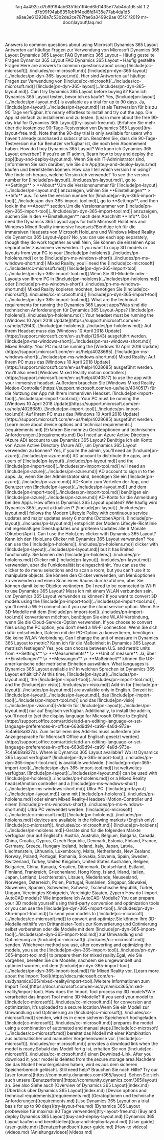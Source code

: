 <?xml version="1.0" encoding="UTF-8"?>
<xliff xmlns:logoport="urn:logoport:xliffeditor:xliff-extras:1.0" xmlns:tilt="urn:logoport:xliffeditor:tilt-non-translatables:1.0" xmlns:xsi="http://www.w3.org/2001/XMLSchema-instance" xmlns="urn:oasis:names:tc:xliff:document:1.2" xmlns:xliffext="urn:microsoft:content:schema:xliffextensions" version="1.2" xsi:schemaLocation="urn:oasis:names:tc:xliff:document:1.2 xliff-core-1.2-transitional.xsd">
  <file datatype="xml" source-language="en-US" original="faq.md" target-language="de-DE">
    <header>
      <tool tool-company="Microsoft" tool-version="1.0-7889195" tool-name="mdxliff" tool-id="mdxliff"/>
      <xliffext:skl_file_name>faq.4a492c.d7b99194ab6351bb1ff4ed6fd1435e77ab4da1d5.skl</xliffext:skl_file_name>
      <xliffext:version>1.2</xliffext:version>
      <xliffext:ms.openlocfilehash>d7b99194ab6351bb1ff4ed6fd1435e77ab4da1d5</xliffext:ms.openlocfilehash>
      <xliffext:ms.sourcegitcommit>a9ae3e613938a7c53b2de2ce787fae6a3499c9ae</xliffext:ms.sourcegitcommit>
      <xliffext:ms.lasthandoff>05/21/2019</xliffext:ms.lasthandoff>
      <xliffext:ms.openlocfilepath>mr-docs\layout\faq.md</xliffext:ms.openlocfilepath>
    </header>
    <body>
      <group extype="content" id="content">
        <trans-unit xml:space="preserve" translate="yes" id="101" restype="x-metadata">
          <source>Answers to common questions about using Microsoft Dynamics 365 Layout</source>
        <target logoport:matchpercent="101" state="translated" state-qualifier="leveraged-tm">Antworten auf häufige Fragen zur Verwendung von Microsoft Dynamics 365 Layout</target></trans-unit>
        <trans-unit xml:space="preserve" translate="yes" id="102" restype="x-metadata">
          <source>Dynamics 365 Layout FAQ</source>
        <target logoport:matchpercent="101" state="translated" state-qualifier="leveraged-tm">Dynamics 365 Layout – Häufig gestellte Fragen</target></trans-unit>
        <trans-unit xml:space="preserve" translate="yes" id="103">
          <source>Dynamics 365 Layout FAQ</source>
        <target logoport:matchpercent="101" state="translated" state-qualifier="leveraged-tm">Dynamics 365 Layout – Häufig gestellte Fragen</target></trans-unit>
        <trans-unit xml:space="preserve" translate="yes" id="104">
          <source>Here are answers to common questions about using <ph id="ph1">[!include[cc-microsoft](../includes/cc-microsoft.md)]</ph> <ph id="ph2">[!include[pn-dyn-365-layout](../includes/pn-dyn-365-layout.md)]</ph>.</source>
        <target logoport:matchpercent="101" state="translated" state-qualifier="leveraged-tm">Hier sind Antworten auf häufige Fragen zur Verwendung von <ph id="ph1">[!include[cc-microsoft](../includes/cc-microsoft.md)]</ph> <ph id="ph2">[!include[pn-dyn-365-layout](../includes/pn-dyn-365-layout.md)]</ph>.</target></trans-unit>
        <trans-unit xml:space="preserve" translate="yes" id="105">
          <source>Can I try Dynamics 365 Layout before buying it?</source>
        <target logoport:matchpercent="101" state="translated" state-qualifier="leveraged-tm">Kann ich Dynamics 365 Layout testen, bevor ich es kaufe?</target></trans-unit>
        <trans-unit xml:space="preserve" translate="yes" id="106">
          <source>Yes, <ph id="ph1">[!include[pn-layout](../includes/pn-layout.md)]</ph> is available as a trial for up to 90 days.</source>
        <target logoport:matchpercent="101" state="translated" state-qualifier="leveraged-tm">Ja, <ph id="ph1">[!include[pn-layout](../includes/pn-layout.md)]</ph> ist als Testversion für bis zu 90 Tage verfügbar.</target></trans-unit>
        <trans-unit xml:space="preserve" translate="yes" id="107">
          <source>It's nearly effortless to install and try out the app.</source>
        <target logoport:matchpercent="101" state="translated" state-qualifier="leveraged-tm">Die App ist einfach zu installieren und zu testen.</target></trans-unit>
        <trans-unit xml:space="preserve" translate="yes" id="108">
          <source><bpt id="p1">[</bpt>Learn more about the free 90-day trial for Dynamics 365 Layout<ept id="p1">](try-layout-free.md)</ept>.</source>
        <target logoport:matchpercent="101" state="translated" state-qualifier="leveraged-tm"><bpt id="p1">[</bpt>Erfahren Sie mehr über die kostenlose 90-Tage-Testversion von Dynamics 365 Layout<ept id="p1">](try-layout-free.md)</ept>.</target></trans-unit>
        <trans-unit xml:space="preserve" translate="yes" id="109">
          <source>Note that the 90-day trial is only available for users who haven't already purchased a subscription.</source>
        <target logoport:matchpercent="101" state="translated" state-qualifier="leveraged-tm">Beachten Sie, dass die 90-Tage-Testversion nur für Benutzer verfügbar ist, die noch kein Abonnement haben.</target></trans-unit>
        <trans-unit xml:space="preserve" translate="yes" id="110">
          <source>How do I buy Dynamics 365 Layout?</source>
        <target logoport:matchpercent="101" state="translated" state-qualifier="leveraged-tm">Wie kann ich Dynamics 365 Layout erwerben?</target></trans-unit>
        <trans-unit xml:space="preserve" translate="yes" id="111">
          <source>If you’re an IT admin, <bpt id="p1">[</bpt>learn how to buy and deploy the app<ept id="p1">](buy-and-deploy-layout.md)</ept>.</source>
        <target logoport:matchpercent="101" state="translated" state-qualifier="leveraged-tm">Wenn Sie ein IT-Administrator sind, <bpt id="p1">[</bpt>informieren Sie sich darüber, wie Sie die App<ept id="p1">](buy-and-deploy-layout.md)</ept> kaufen und bereitstellen können.</target></trans-unit>
        <trans-unit xml:space="preserve" translate="yes" id="112">
          <source>How can I tell which version I'm using?</source>
        <target logoport:matchpercent="101" state="translated" state-qualifier="leveraged-tm">Wie finde ich heraus, welche Version ich verwende?</target></trans-unit>
        <trans-unit xml:space="preserve" translate="yes" id="113">
          <source>To see the version number for <ph id="ph1">[!include[pn-layout](../includes/pn-layout.md)]</ph>, go to <bpt id="p1">**</bpt>Settings<ept id="p1">**</ept><ph id="ph2"> &gt; </ph><bpt id="p2">**</bpt>About<ept id="p2">**</ept>.</source><target logoport:matchpercent="100" state="translated" state-qualifier="exact-match">Um die Versionsnummer für <ph id="ph1">[!include[pn-layout](../includes/pn-layout.md)]</ph> anzuzeigen, wählen Sie <bpt id="p1">**</bpt>Einstellungen<ept id="p1">**</ept><ph id="ph2"> &gt; </ph><bpt id="p2">**</bpt>Info<ept id="p2">**</ept> aus.</target>
        </trans-unit>
        <trans-unit xml:space="preserve" translate="yes" id="114">
          <source>To see the version number for <ph id="ph1">[!include[pn-dyn-365-import-tool](../includes/pn-dyn-365-import-tool.md)]</ph>, go to <bpt id="p1">**</bpt>Settings<ept id="p1">**</ept>, and then look in the <bpt id="p2">**</bpt>About<ept id="p2">**</ept> section.</source><target logoport:matchpercent="93" state="translated" state-qualifier="fuzzy-match">Um die Versionsnummer von <ph id="ph1">[!include[pn-dyn-365-import-tool](../includes/pn-dyn-365-import-tool.md)]</ph> anzuzeigen, suchen Sie in den <bpt id="p1">**</bpt>Einstellungen<ept id="p1">**</ept> nach dem Abschnitt <bpt id="p2">**</bpt>Info<ept id="p2">**</ept>.</target>
        </trans-unit>
        <trans-unit xml:space="preserve" translate="yes" id="115">
          <source>Do I need the Dynamics 365 Layout apps for both Microsoft HoloLens and Windows Mixed Reality immersive headsets?</source><target logoport:matchpercent="100" state="translated" state-qualifier="exact-match">Benötige ich für die immersiven Headsets von Microsoft HoloLens und Windows Mixed Reality die Dynamics 365 Layout-Apps?</target>
        </trans-unit>
        <trans-unit xml:space="preserve" translate="yes" id="116">
          <source>No, you can use each app separately, though they do work together as well.</source><target logoport:matchpercent="100" state="translated" state-qualifier="exact-match">Nein, Sie können die einzelnen Apps separat oder zusammen verwenden.</target>
        </trans-unit>
        <trans-unit xml:space="preserve" translate="yes" id="117">
          <source>If you want to copy 3D models or layouts from your PC to your <ph id="ph1">[!include[pn-hololens](../includes/pn-hololens.md)]</ph> or to <ph id="ph2">[!include[pn-ms-windows-short](../includes/pn-ms-windows-short.md)]</ph> Mixed Reality, you’ll need the <ph id="ph3">[!include[cc-microsoft](../includes/cc-microsoft.md)]</ph> <ph id="ph4">[!include[pn-dyn-365-import-tool](../includes/pn-dyn-365-import-tool.md)]</ph>.</source><target logoport:matchpercent="87" state="translated" state-qualifier="fuzzy-match">Wenn Sie 3D-Modelle oder -Layouts von Ihrem PC in <ph id="ph1">[!include[pn-hololens](../includes/pn-hololens.md)]</ph> oder <ph id="ph2">[!include[pn-ms-windows-short](../includes/pn-ms-windows-short.md)]</ph> Mixed Reality kopieren möchten, benötigen Sie <ph id="ph3">[!include[cc-microsoft](../includes/cc-microsoft.md)]</ph> <ph id="ph4">[!include[pn-dyn-365-import-tool](../includes/pn-dyn-365-import-tool.md)]</ph>.</target>
        </trans-unit>
        <trans-unit xml:space="preserve" translate="yes" id="118">
          <source>What are the technical requirements for running the Dynamics 365 Layout apps?</source><target logoport:matchpercent="100" state="translated" state-qualifier="exact-match">Was sind die technischen Anforderungen für Dynamics 365 Layout-Apps?</target>
        </trans-unit>
        <trans-unit xml:space="preserve" translate="yes" id="119">
          <source><ph id="ph1">[!include[pn-hololens](../includes/pn-hololens.md)]</ph>: Your headset must be running the <bpt id="p1">[</bpt>Windows 10 April 2018 Update<ept id="p1">](https://support.microsoft.com/en-us/help/12643)</ept>.</source>
        <target logoport:matchpercent="101" state="translated" state-qualifier="leveraged-tm"><ph id="ph1">[!include[pn-hololens](../includes/pn-hololens.md)]</ph>: Auf Ihrem Headset muss das <bpt id="p1">[</bpt>Windows 10 April 2018 Update<ept id="p1">](https://support.microsoft.com/en-us/help/12643)</ept> ausgeführt werden.</target></trans-unit>
        <trans-unit xml:space="preserve" translate="yes" id="120">
          <source><ph id="ph1">[!include[pn-ms-windows-short](../includes/pn-ms-windows-short.md)]</ph> Mixed Reality: Your PC must be running the <bpt id="p1">[</bpt>Windows 10 April 2018 Update<ept id="p1">](https://support.microsoft.com/en-us/help/4028685)</ept>.</source>
        <target logoport:matchpercent="101" state="translated" state-qualifier="leveraged-tm"><ph id="ph1">[!include[pn-ms-windows-short](../includes/pn-ms-windows-short.md)]</ph> Mixed Reality: Auf Ihrem PC muss das <bpt id="p1">[</bpt>Windows 10 April 2018 Update<ept id="p1">](https://support.microsoft.com/en-us/help/4028685)</ept> ausgeführt werden.</target></trans-unit>
        <trans-unit xml:space="preserve" translate="yes" id="121">
          <source>You’ll also need <bpt id="p1">[</bpt>Windows Mixed Reality motion controllers<ept id="p1">](https://support.microsoft.com/en-us/help/4040517)</ept> to use the app with your immersive headset.</source>
        <target logoport:matchpercent="101" state="translated" state-qualifier="leveraged-tm">Außerdem brauchen Sie <bpt id="p1">[</bpt>Windows Mixed Reality Motion-Controller<ept id="p1">](https://support.microsoft.com/en-us/help/4040517)</ept> für die Nutzung der App mit Ihrem immersiven Headset.</target></trans-unit>
        <trans-unit xml:space="preserve" translate="yes" id="122">
          <source><ph id="ph1">[!include[pn-import-tool](../includes/pn-import-tool.md)]</ph>: Your PC must be running the <bpt id="p1">[</bpt>Windows 10 April 2018 Update<ept id="p1">](https://support.microsoft.com/en-us/help/4028685)</ept>.</source>
        <target logoport:matchpercent="101" state="translated" state-qualifier="leveraged-tm"><ph id="ph1">[!include[pn-import-tool](../includes/pn-import-tool.md)]</ph>: Auf Ihrem PC muss das <bpt id="p1">[</bpt>Windows 10 April 2018 Update<ept id="p1">](https://support.microsoft.com/en-us/help/4028685)</ept> ausgeführt werden.</target></trans-unit>
        <trans-unit xml:space="preserve" translate="yes" id="123">
          <source><bpt id="p1">[</bpt>Learn more about device options and technical requirements.<ept id="p1">](requirements.md)</ept></source>
        <target logoport:matchpercent="101" state="translated" state-qualifier="leveraged-tm"><bpt id="p1">[</bpt>Erfahren Sie mehr zu Geräteoptionen und technischen Anforderungen.<ept id="p1">](requirements.md)</ept></target></trans-unit>
        <trans-unit xml:space="preserve" translate="yes" id="124">
          <source>Do I need an Azure Active Directory (Azure AD) account to use Dynamics 365 Layout?</source>
        <target logoport:matchpercent="101" state="translated" state-qualifier="leveraged-tm">Benötige ich ein Konto von Azure Active Directory (Azure AD), um Dynamics 365 Layout verwenden zu können?</target></trans-unit>
        <trans-unit xml:space="preserve" translate="yes" id="125">
          <source>Yes, if you’re the admin, you’ll need an <ph id="ph1">[!include[pn-azure](../includes/pn-azure.md)]</ph> AD account to distribute the apps, and users of <ph id="ph2">[!include[pn-layout](../includes/pn-layout.md)]</ph> and the <ph id="ph3">[!include[pn-import-tool](../includes/pn-import-tool.md)]</ph> will need an <ph id="ph4">[!include[pn-azure](../includes/pn-azure.md)]</ph> AD account to sign in to the apps.</source>
        <target logoport:matchpercent="101" state="translated" state-qualifier="leveraged-tm">Ja, wenn Sie der Administrator sind, benötigen Sie ein <ph id="ph1">[!include[pn-azure](../includes/pn-azure.md)]</ph> AD-Konto zum Verteilen der App, und Benutzer von <ph id="ph2">[!include[pn-layout](../includes/pn-layout.md)]</ph> und dem <ph id="ph3">[!include[pn-import-tool](../includes/pn-import-tool.md)]</ph> benötigen ein <ph id="ph4">[!include[pn-azure](../includes/pn-azure.md)]</ph> AD-Konto für die Anmeldung bei den Apps.</target></trans-unit>
        <trans-unit xml:space="preserve" translate="yes" id="126">
          <source>How often is Dynamics 365 Layout updated?</source>
        <target logoport:matchpercent="101" state="translated" state-qualifier="leveraged-tm">Wie häufig wird Dynamics 365 Layout aktualisiert?</target></trans-unit>
        <trans-unit xml:space="preserve" translate="yes" id="127">
          <source><ph id="ph1">[!include[pn-layout](../includes/pn-layout.md)]</ph> follows the Modern Lifecyle Policy with continuous service updates and major updates every 6 months (October/April).</source>
        <target logoport:matchpercent="101" state="translated" state-qualifier="leveraged-tm"><ph id="ph1">[!include[pn-layout](../includes/pn-layout.md)]</ph> entspricht der Modern Lifecyle-Richtlinie mit regelmäßigen Dienstupdates und größeren Updates alle 6 Monate (Oktober/April).</target></trans-unit>
        <trans-unit xml:space="preserve" translate="yes" id="128">
          <source>Can I use the HoloLens clicker with Dynamics 365 Layout?</source>
        <target logoport:matchpercent="101" state="translated" state-qualifier="leveraged-tm">Kann ich den HoloLens Clicker mit Dynamics 365 Layout verwenden?</target></trans-unit>
        <trans-unit xml:space="preserve" translate="yes" id="129">
          <source>You can use the <ph id="ph1">[!include[pn-hololens](../includes/pn-hololens.md)]</ph> clicker with <ph id="ph2">[!include[pn-layout](../includes/pn-layout.md)]</ph> but it has limited functionality.</source>
        <target logoport:matchpercent="101" state="translated" state-qualifier="leveraged-tm">Sie können den <ph id="ph1">[!include[pn-hololens](../includes/pn-hololens.md)]</ph> Clicker mit <ph id="ph2">[!include[pn-layout](../includes/pn-layout.md)]</ph> verwenden, aber die Funktionalität ist eingeschränkt.</target></trans-unit>
        <trans-unit xml:space="preserve" translate="yes" id="130">
          <source>You can use the clicker to do menu selections and to scan a room, but you can't use it to manipulate objects.</source>
        <target logoport:matchpercent="101" state="translated" state-qualifier="leveraged-tm">Sie können den Clicker verwenden, um Menüoptionen zu verwenden und einen Scan eines Raums durchzuführen, aber Sie können damit keine Objekte verändern.</target></trans-unit>
        <trans-unit xml:space="preserve" translate="yes" id="131">
          <source>Do I need to be connected to Wi-Fi to use Dynamics 365 Layout?</source>
        <target logoport:matchpercent="101" state="translated" state-qualifier="leveraged-tm">Muss ich mit einem WLAN verbunden sein, um Dynamics 365 Layout verwenden zu können?</target></trans-unit>
        <trans-unit xml:space="preserve" translate="yes" id="132">
          <source>If you want to convert 3D models using the <ph id="ph1">[!include[pn-import-tool](../includes/pn-import-tool.md)]</ph>, you’ll need a Wi-Fi connection if you use the cloud service option.</source>
        <target logoport:matchpercent="101" state="translated" state-qualifier="leveraged-tm">Wenn Sie 3D-Modelle mit dem <ph id="ph1">[!include[pn-import-tool](../includes/pn-import-tool.md)]</ph> konvertieren möchten, benötigen Sie eine WLAN-Verbindung, wenn Sie die Cloud-Service-Option verwenden.</target></trans-unit>
        <trans-unit xml:space="preserve" translate="yes" id="133">
          <source>If you choose to convert files using the PC option, you don’t need a Wi-Fi connection.</source>
        <target logoport:matchpercent="101" state="translated" state-qualifier="leveraged-tm">Wenn Sie sich dafür entscheiden, Dateien mit der PC-Option zu konvertieren, benötigen Sie keine WLAN-Verbindung.</target></trans-unit>
        <trans-unit xml:space="preserve" translate="yes" id="134">
          <source>Can I change the unit of measure in Dynamics 365 Layout to metric?</source>
        <target logoport:matchpercent="101" state="translated" state-qualifier="leveraged-tm">Kann ich für die Maßeinheit in Dynamics 365 Layout metrisch festlegen?</target></trans-unit>
        <trans-unit xml:space="preserve" translate="yes" id="135">
          <source>Yes, you can choose between U.S. and metric units from <bpt id="p1">**</bpt>Settings<ept id="p1">**</ept> <ph id="ph1">\&gt;</ph> <bpt id="p2">**</bpt>Measurements<ept id="p2">**</ept> <ph id="ph2">\&gt;</ph> <bpt id="p3">**</bpt>Unit of measure<ept id="p3">**</ept>.</source>
        <target logoport:matchpercent="101" state="translated" state-qualifier="leveraged-tm">Ja, über <bpt id="p1">**</bpt>Einstellungen<ept id="p1">**</ept> <ph id="ph1">\&gt;</ph> <bpt id="p2">**</bpt>Messungen<ept id="p2">**</ept> <ph id="ph2">\&gt;</ph> <bpt id="p3">**</bpt>Maßeinheit<ept id="p3">**</ept> können Sie US-amerikanische oder metrische Einheiten auswählen.</target></trans-unit>
        <trans-unit xml:space="preserve" translate="yes" id="136">
          <source>What languages is Dynamics 365 Layout available in?</source>
        <target logoport:matchpercent="101" state="translated" state-qualifier="leveraged-tm">In welchen Sprachen ist Dynamics 365 Layout erhältlich?</target></trans-unit>
        <trans-unit xml:space="preserve" translate="yes" id="137">
          <source>At this time, <ph id="ph1">[!include[pn-layout](../includes/pn-layout.md)]</ph>, the <ph id="ph2">[!include[pn-import-tool](../includes/pn-import-tool.md)]</ph>, and the <ph id="ph3">[!include[pn-visio](../includes/pn-visio.md)]</ph> Add-in for <ph id="ph4">[!include[pn-layout](../includes/pn-layout.md)]</ph> are available only in English.</source>
        <target logoport:matchpercent="101" state="translated" state-qualifier="leveraged-tm">Derzeit ist <ph id="ph1">[!include[pn-layout](../includes/pn-layout.md)]</ph>, das <ph id="ph2">[!include[pn-import-tool](../includes/pn-import-tool.md)]</ph> und das <ph id="ph3">[!include[pn-visio](../includes/pn-visio.md)]</ph>-Add-In für <ph id="ph4">[!include[pn-layout](../includes/pn-layout.md)]</ph> nur auf Englisch verfügbar.</target></trans-unit>
        <trans-unit xml:space="preserve" translate="yes" id="138">
          <source>Additionally, to install the add-in, you’ll need to <bpt id="p1">[</bpt>set the display language for Microsoft Office to English<ept id="p1">](https://support.office.com/article/add-an-editing-language-or-set-language-preferences-in-office-663d9d94-ca99-4a0d-973e-7c4a6b8a827d)</ept>.</source>
        <target logoport:matchpercent="101" state="translated" state-qualifier="leveraged-tm">Zum Installieren des Add-Ins muss außerdem <bpt id="p1">[</bpt>die Anzeigesprache für Microsoft Office auf Englisch gesetzt werden<ept id="p1">](https://support.office.com/article/add-an-editing-language-or-set-language-preferences-in-office-663d9d94-ca99-4a0d-973e-7c4a6b8a827d)</ept>.</target></trans-unit>
        <trans-unit xml:space="preserve" translate="yes" id="139">
          <source>Where is Dynamics 365 Layout available?</source>
        <target logoport:matchpercent="101" state="translated" state-qualifier="leveraged-tm">Wo ist Dynamics 365 Layout verfügbar?</target></trans-unit>
        <trans-unit xml:space="preserve" translate="yes" id="140">
          <source><ph id="ph1">[!include[pn-dyn-365-import-tool](../includes/pn-dyn-365-import-tool.md)]</ph> is available worldwide.</source>
        <target logoport:matchpercent="101" state="translated" state-qualifier="leveraged-tm"><ph id="ph1">[!include[pn-dyn-365-import-tool](../includes/pn-dyn-365-import-tool.md)]</ph> ist weltweites verfügbar.</target></trans-unit>
        <trans-unit xml:space="preserve" translate="yes" id="141">
          <source><ph id="ph1">[!include[pn-layout](../includes/pn-layout.md)]</ph> can be used with <ph id="ph2">[!include[pn-hololens](../includes/pn-hololens.md)]</ph> or a Mixed Reality headset/motion controller and a <ph id="ph3">[!include[pn-ms-windows-short](../includes/pn-ms-windows-short.md)]</ph> Ultra PC.</source>
        <target logoport:matchpercent="101" state="translated" state-qualifier="leveraged-tm"><ph id="ph1">[!include[pn-layout](../includes/pn-layout.md)]</ph> kann mit <ph id="ph2">[!include[pn-hololens](../includes/pn-hololens.md)]</ph> oder einem Mixed Reality-Headset/-Motion-Controller und einem <ph id="ph3">[!include[pn-ms-windows-short](../includes/pn-ms-windows-short.md)]</ph> Ultra PC verwendet werden.</target></trans-unit>
        <trans-unit xml:space="preserve" translate="yes" id="142">
          <source><ph id="ph1">[!include[cc-microsoft](../includes/cc-microsoft.md)]</ph> <ph id="ph2">[!include[pn-hololens](../includes/pn-hololens.md)]</ph> devices are available in the following markets (English only):</source>
        <target logoport:matchpercent="101" state="translated" state-qualifier="leveraged-tm"><ph id="ph1">[!include[cc-microsoft](../includes/cc-microsoft.md)]</ph> <ph id="ph2">[!include[pn-hololens](../includes/pn-hololens.md)]</ph>-Geräte sind für die folgenden Märkte verfügbar (nur auf Englisch):</target></trans-unit>
        <trans-unit xml:space="preserve" translate="yes" id="143">
          <source>Austria, Australia, Belgium, Bulgaria, Canada, China, Croatia, Cyprus, Czech Republic, Denmark, Estonia, Finland, France, Germany, Greece, Hungary Iceland, Ireland, Italy, Japan, Latvia, Liechtenstein, Lithuania, Luxembourg, Malta, Netherlands, New Zealand, Norway, Poland, Portugal, Romania, Slovakia, Slovenia, Spain, Sweden, Switzerland, Turkey, United Kingdom, United States</source>
        <target logoport:matchpercent="101" state="translated" state-qualifier="leveraged-tm">Australien, Belgien, Bulgarien, China, Kanada, Kroatien, Dänemark, Deutschland, Estland, Finnland, Frankreich, Griechenland, Hong Kong, Island, Irland, Italien, Japan, Lettland, Liechtenstein, Litauen, Niederlande, Neuseeland, Norwegen, Österreich, Polen, Portugal, Rumänien, Singapur, Slowakei, Slowenien, Spanien, Schweden, Schweiz, Tschechische Republik, Türkei, Ungarn, Vereinigtes Königreich, Vereinigte Staaten, Zypern</target></trans-unit>
        <trans-unit xml:space="preserve" translate="yes" id="144">
          <source>How do I import AutoCAD models?</source>
        <target logoport:matchpercent="101" state="translated" state-qualifier="leveraged-tm">Wie importiere ich AutoCAD-Modelle?</target></trans-unit>
        <trans-unit xml:space="preserve" translate="yes" id="145">
          <source>You can prepare your 3D models yourself using third-party conversion and optimization tools or you can use the <ph id="ph1">[!include[pn-dyn-365-import-tool](../includes/pn-dyn-365-import-tool.md)]</ph> to send your models to <ph id="ph2">[!include[cc-microsoft](../includes/cc-microsoft.md)]</ph> to convert and optimize.</source><target logoport:matchpercent="87" state="translated" state-qualifier="fuzzy-match">Sie können Ihre 3D-Modelle mithilfe von Drittanbieter-Tools zur Konvertierung und Optimierung selbst vorbereiten oder die Modelle mit dem <ph id="ph1">[!include[pn-dyn-365-import-tool](../includes/pn-dyn-365-import-tool.md)]</ph> zur Umwandlung und Optimierung an <ph id="ph2">[!include[cc-microsoft](../includes/cc-microsoft.md)]</ph> senden.</target>
        </trans-unit>
        <trans-unit xml:space="preserve" translate="yes" id="146">
          <source>Whichever method you use, after converting and optimizing the models, you use the <ph id="ph1">[!include[pn-dyn-365-import-tool](../includes/pn-dyn-365-import-tool.md)]</ph> to prepare them for mixed reality.</source><target logoport:matchpercent="80" state="translated" state-qualifier="fuzzy-match">Egal, wie Sie vorgehen, bereiten Sie die Modelle, nachdem sie umgewandelt und optimiert wurden, mit dem <ph id="ph1">[!include[pn-dyn-365-import-tool](../includes/pn-dyn-365-import-tool.md)]</ph> für Mixed Reality vor.</target>
        </trans-unit>
        <trans-unit xml:space="preserve" translate="yes" id="147">
          <source><bpt id="p1">[</bpt>Learn more about the Import Tool<ept id="p1">](https://docs.microsoft.com/en-us/dynamics365/mixed-reality/import-tool)</ept>.</source><target logoport:matchpercent="100" state="translated" state-qualifier="exact-match"><bpt id="p1">[</bpt>Weitere Informationen zum Import Tool<ept id="p1">](https://docs.microsoft.com/en-us/dynamics365/mixed-reality/import-tool)</ept>.</target>
        </trans-unit>
        <trans-unit xml:space="preserve" translate="yes" id="148">
          <source>How does the Import Tool process my 3D models?</source><target logoport:matchpercent="100" state="translated" state-qualifier="exact-match">Wie verarbeitet das Import Tool meine 3D-Modelle?</target>
        </trans-unit>
        <trans-unit xml:space="preserve" translate="yes" id="149">
          <source>If you send your model to <ph id="ph1">[!include[cc-microsoft](../includes/cc-microsoft.md)]</ph> for conversion and optimization, it’s uploaded to a secure location.</source><target logoport:matchpercent="91" state="translated" state-qualifier="fuzzy-match">Wenn Sie ein Modell zur Umwandlung und Optimierung an <ph id="ph1">[!include[cc-microsoft](../includes/cc-microsoft.md)]</ph> senden, wird es in einen sicheren Speicherort hochgeladen.</target>
        </trans-unit>
        <trans-unit xml:space="preserve" translate="yes" id="150">
          <source><ph id="ph1">[!include[cc-microsoft](../includes/cc-microsoft.md)]</ph> prepares the model using a combination of automated and manual steps.</source><target logoport:matchpercent="90" state="translated" state-qualifier="fuzzy-match"><ph id="ph1">[!include[cc-microsoft](../includes/cc-microsoft.md)]</ph> bereitet das Modell mit einer Kombination aus automatischer und manueller Vorgehensweise vor.</target>
        </trans-unit>
        <trans-unit xml:space="preserve" translate="yes" id="151">
          <source><ph id="ph1">[!include[cc-microsoft](../includes/cc-microsoft.md)]</ph> provides a download link when the model is ready.</source><target logoport:matchpercent="89" state="translated" state-qualifier="fuzzy-match">Sobald das Modell fertig ist, erhalten Sie von <ph id="ph1">[!include[cc-microsoft](../includes/cc-microsoft.md)]</ph> einen Download-Link.</target>
        </trans-unit>
        <trans-unit xml:space="preserve" translate="yes" id="152">
          <source>After you download it, your model is deleted from the secure storage area.</source><target logoport:matchpercent="100" state="translated" state-qualifier="exact-match">Nachdem Sie das Modell heruntergeladen haben, wird es aus dem sicheren Speicherbereich gelöscht.</target>
        </trans-unit>
        <trans-unit xml:space="preserve" translate="yes" id="153">
          <source>Still need help?</source>
        <target logoport:matchpercent="101" state="translated" state-qualifier="leveraged-tm">Brauchen Sie noch Hilfe?</target></trans-unit>
        <trans-unit xml:space="preserve" translate="yes" id="154">
          <source>Try our <bpt id="p1">[</bpt>user forums<ept id="p1">](https://community.dynamics.com/365/layout)</ept>.</source>
        <target logoport:matchpercent="101" state="translated" state-qualifier="leveraged-tm">Sehen Sie sich auch unsere <bpt id="p1">[</bpt>Benutzerforen<ept id="p1">](https://community.dynamics.com/365/layout)</ept> an.</target></trans-unit>
        <trans-unit xml:space="preserve" translate="yes" id="155">
          <source>See also</source>
        <target logoport:matchpercent="101" state="translated" state-qualifier="leveraged-tm">Siehe auch</target></trans-unit>
        <trans-unit xml:space="preserve" translate="yes" id="156">
          <source><bpt id="p1">[</bpt>Overview of Dynamics 365 Layout<ept id="p1">](index.md)</ept></source>
        <target logoport:matchpercent="101" state="translated" state-qualifier="leveraged-tm"><bpt id="p1">[</bpt>Überblick über Dynamics 365 Layout<ept id="p1">](index.md)</ept></target></trans-unit>
        <trans-unit xml:space="preserve" translate="yes" id="157">
          <source><bpt id="p1">[</bpt>Device options and technical requirements<ept id="p1">](requirements.md)</ept></source>
        <target logoport:matchpercent="101" state="translated" state-qualifier="leveraged-tm"><bpt id="p1">[</bpt>Gerätoptionen und technische Anforderungen<ept id="p1">](requirements.md)</ept></target></trans-unit>
        <trans-unit xml:space="preserve" translate="yes" id="158">
          <source><bpt id="p1">[</bpt>Use Dynamics 365 Layout on a trial basis for up to 90 days<ept id="p1">](try-layout-free.md)</ept></source>
        <target logoport:matchpercent="101" state="translated" state-qualifier="leveraged-tm"><bpt id="p1">[</bpt>Dynamics 365 Layout probeweise für maximal 90 Tage verwenden<ept id="p1">](try-layout-free.md)</ept></target></trans-unit>
        <trans-unit xml:space="preserve" translate="yes" id="159">
          <source><bpt id="p1">[</bpt>Buy and deploy Dynamics 365 Layout<ept id="p1">](buy-and-deploy-layout.md)</ept></source>
        <target logoport:matchpercent="101" state="translated" state-qualifier="leveraged-tm"><bpt id="p1">[</bpt>Dynamics 365 Layout kaufen und bereitstellen<ept id="p1">](buy-and-deploy-layout.md)</ept></target></trans-unit>
        <trans-unit xml:space="preserve" translate="yes" id="160">
          <source><bpt id="p1">[</bpt>User guide<ept id="p1">](user-guide.md)</ept></source>
        <target logoport:matchpercent="101" state="translated" state-qualifier="leveraged-tm"><bpt id="p1">[</bpt>Benutzerhandbuch<ept id="p1">](user-guide.md)</ept></target></trans-unit>
        <trans-unit xml:space="preserve" translate="yes" id="161">
          <source><bpt id="p1">[</bpt>How-to videos<ept id="p1">](videos.md)</ept></source>
        <target logoport:matchpercent="101" state="translated" state-qualifier="leveraged-tm"><bpt id="p1">[</bpt>Anleitungsvideos<ept id="p1">](videos.md)</ept></target></trans-unit>
      </group>
    </body>
  </file>
</xliff>